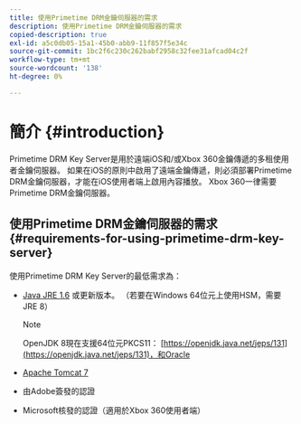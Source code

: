 ```yaml
---
title: 使用Primetime DRM金鑰伺服器的需求
description: 使用Primetime DRM金鑰伺服器的需求
copied-description: true
exl-id: a5c0db05-15a1-45b0-abb9-11f857f5e34c
source-git-commit: 1bc2f6c230c262babf2958c32fee31afcad04c2f
workflow-type: tm+mt
source-wordcount: '138'
ht-degree: 0%

---
```


# 簡介 {#introduction}

Primetime DRM Key Server是用於遠端iOS和/或Xbox 360金鑰傳遞的多租使用者金鑰伺服器。 如果在iOS的原則中啟用了遠端金鑰傳遞，則必須部署Primetime DRM金鑰伺服器，才能在iOS使用者端上啟用內容播放。 Xbox 360一律需要Primetime DRM金鑰伺服器。

## 使用Primetime DRM金鑰伺服器的需求 {#requirements-for-using-primetime-drm-key-server}

使用Primetime DRM Key Server的最低需求為：

* [Java JRE 1.6](https://www.oracle.com/technetwork/java/javase/downloads/index.html) 或更新版本。 （若要在Windows 64位元上使用HSM，需要JRE 8）

  >[!NOTE]
  >
  >OpenJDK 8現在支援64位元PKCS11： [https://openjdk.java.net/jeps/131](https://openjdk.java.net/jeps/131)，和Oracle
* [Apache Tomcat 7](https://tomcat.apache.org)
* 由Adobe簽發的認證
* Microsoft核發的認證（適用於Xbox 360使用者端）
